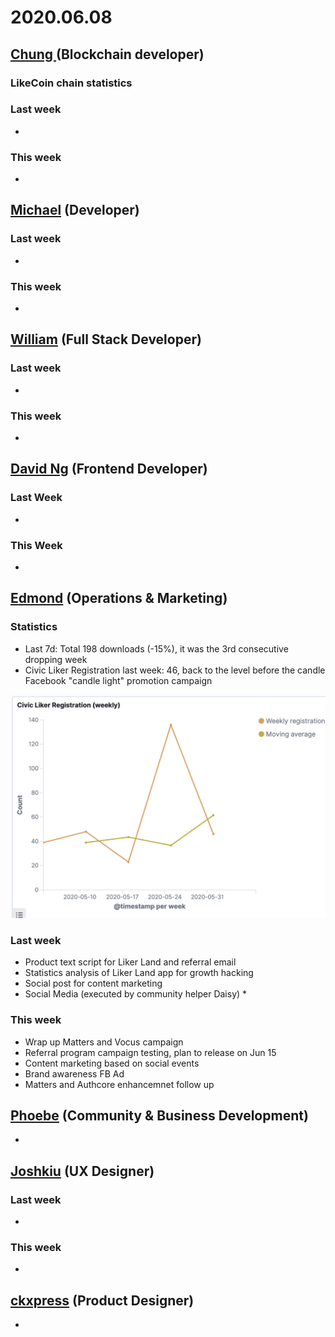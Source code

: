 # 2020.06.08



## [Chung ](https://like.co/chungwu)\(Blockchain developer\)

### LikeCoin chain statistics

### Last week

* 
### This week

* 
## [Michael](httsp://like.co/michaelcheung) \(Developer\)

### Last week

* 
### This week

* 
## [William](https://like.co/williamchong007) \(Full Stack Developer\)

### Last week

* 
### This week

* 
## [David Ng](https://github.com/nwingt) \(Frontend Developer\)

### Last Week

* 
### This Week

* 
## [E**dmond**](https://like.co/edmondyu) **\(Operations & Marketing\)**

### **Statistics**

* Last 7d: Total 198 downloads \(-15%\), it was the 3rd consecutive dropping week
* Civic Liker Registration last week: 46, back to the level before the candle Facebook "candle light" promotion campaign 

![](../.gitbook/assets/image%20%2847%29.png)

### **Last week**

* Product text script for Liker Land and  referral email
* Statistics analysis of Liker Land app for growth hacking
* Social post for content marketing 
* Social Media \(executed by community helper Daisy\)
  * 

### This week

* Wrap up Matters and Vocus campaign
* Referral program campaign testing, plan to release on Jun 15
* Content marketing based on social events
* Brand awareness FB Ad
* Matters and Authcore enhancemnet follow up

## [Phoebe](https://like.co/phoebe_fb) \(Community & Business Development\) <a id="fbf6"></a>

* 
## [Joshkiu](https://like.co/joshkiu) \(UX Designer\)

### Last week

* 
### This week

* 
## [ckxpress](https://like.co/ckxpress) \(Product Designer\) <a id="fbf6"></a>

* 
